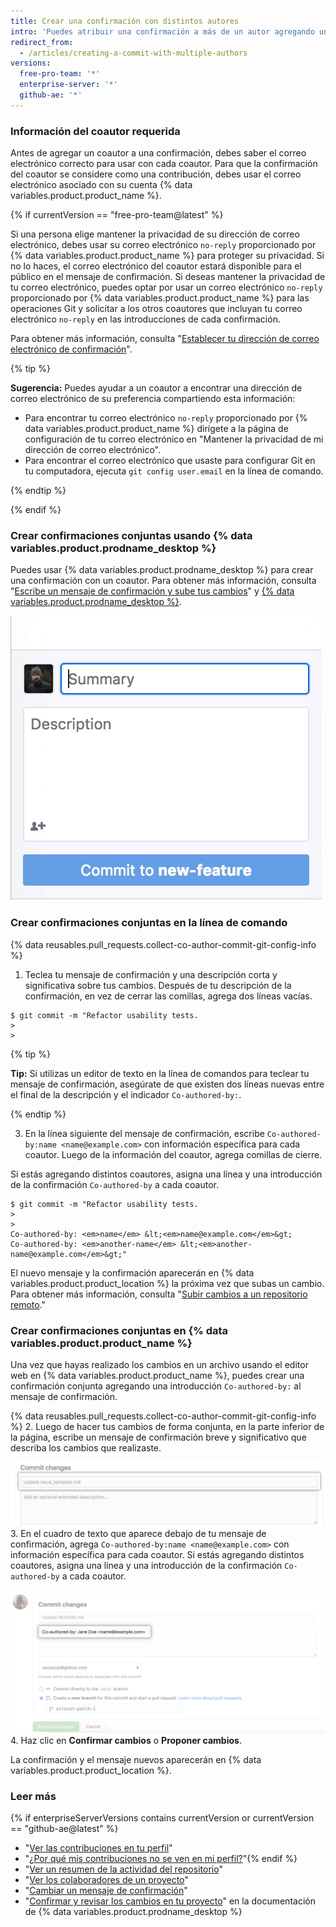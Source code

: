 ```yaml
---
title: Crear una confirmación con distintos autores
intro: 'Puedes atribuir una confirmación a más de un autor agregando una o más introducciones `Co-authored-by` al mensaje de la confirmación. Las confirmaciones conjuntas pueden verse en {% data variables.product.product_name %}{% if enterpriseServerVersions contains currentVersion or currentVersion == "github-ae@latest" %} y pueden incluirse en la gráfica de contribuciones del perfil y en la estadística del repositorio{% endif %}.'
redirect_from:
  - /articles/creating-a-commit-with-multiple-authors
versions:
  free-pro-team: '*'
  enterprise-server: '*'
  github-ae: '*'
---
```


### Información del coautor requerida

Antes de agregar un coautor a una confirmación, debes saber el correo electrónico correcto para usar con cada coautor. Para que la confirmación del coautor se considere como una contribución, debes usar el correo electrónico asociado con su cuenta {% data variables.product.product_name %}.

{% if currentVersion == "free-pro-team@latest" %}

Si una persona elige mantener la privacidad de su dirección de correo electrónico, debes usar su correo electrónico `no-reply` proporcionado por {% data variables.product.product_name %} para proteger su privacidad. Si no lo haces, el correo electrónico del coautor estará disponible para el público en el mensaje de confirmación. Si deseas mantener la privacidad de tu correo electrónico, puedes optar por usar un correo electrónico `no-reply` proporcionado por {% data variables.product.product_name %} para las operaciones Git y solicitar a los otros coautores que incluyan tu correo electrónico `no-reply` en las introducciones de cada confirmación.

Para obtener más información, consulta "[Establecer tu dirección de correo electrónico de confirmación](/articles/setting-your-commit-email-address)".

  {% tip %}

  **Sugerencia:** Puedes ayudar a un coautor a encontrar una dirección de correo electrónico de su preferencia compartiendo esta información:
  - Para encontrar tu correo electrónico `no-reply` proporcionado por {% data variables.product.product_name %} dirígete a la página de configuración de tu correo electrónico en "Mantener la privacidad de mi dirección de correo electrónico".
  - Para encontrar el correo electrónico que usaste para configurar Git en tu computadora, ejecuta `git config user.email` en la línea de comando.

  {% endtip %}

{% endif %}

### Crear confirmaciones conjuntas usando {% data variables.product.prodname_desktop %}

Puedes usar {% data variables.product.prodname_desktop %} para crear una confirmación con un coautor. Para obtener más información, consulta "[Escribe un mensaje de confirmación y sube tus cambios](/desktop/contributing-to-projects/committing-and-reviewing-changes-to-your-project#4-write-a-commit-message-and-push-your-changes)" y [{% data variables.product.prodname_desktop %}](https://desktop.github.com).

![Agregar un coautor al mensaje de confirmación](/assets/images/help/desktop/co-authors-demo-hq.gif)

### Crear confirmaciones conjuntas en la línea de comando

{% data reusables.pull_requests.collect-co-author-commit-git-config-info %}

1. Teclea tu mensaje de confirmación y una descripción corta y significativa sobre tus cambios. Después de tu descripción de la confirmación, en vez de cerrar las comillas, agrega dos líneas vacías.
  ```shell
  $ git commit -m "Refactor usability tests.
  >
  >
  ```
  {% tip %}

  **Tip:** Si utilizas un editor de texto en la línea de comandos para teclear tu mensaje de confirmación, asegúrate de que existen dos líneas nuevas entre el final de la descripción y el indicador `Co-authored-by:`.

  {% endtip %}

3. En la línea siguiente del mensaje de confirmación, escribe `Co-authored-by:name <name@example.com>` con información específica para cada coautor. Luego de la información del coautor, agrega comillas de cierre.

  Si estás agregando distintos coautores, asigna una línea y una introducción de la confirmación `Co-authored-by` a cada coautor.
  ```shell
  $ git commit -m "Refactor usability tests.
  >
  >
  Co-authored-by: <em>name</em> &lt;<em>name@example.com</em>&gt;
  Co-authored-by: <em>another-name</em> &lt;<em>another-name@example.com</em>&gt;"
  ```

El nuevo mensaje y la confirmación aparecerán en {% data variables.product.product_location %} la próxima vez que subas un cambio. Para obtener más información, consulta "[Subir cambios a un repositorio remoto](/articles/pushing-commits-to-a-remote-repository/)."

### Crear confirmaciones conjuntas en {% data variables.product.product_name %}

Una vez que hayas realizado los cambios en un archivo usando el editor web en {% data variables.product.product_name %}, puedes crear una confirmación conjunta agregando una introducción `Co-authored-by:` al mensaje de confirmación.

{% data reusables.pull_requests.collect-co-author-commit-git-config-info %}
2. Luego de hacer tus cambios de forma conjunta, en la parte inferior de la página, escribe un mensaje de confirmación breve y significativo que describa los cambios que realizaste. ![Mensaje de confirmación de tu cambio](/assets/images/help/repository/write-commit-message-quick-pull.png)
3. En el cuadro de texto que aparece debajo de tu mensaje de confirmación, agrega `Co-authored-by:name <name@example.com>` con información específica para cada coautor. Si estás agregando distintos coautores, asigna una línea y una introducción de la confirmación `Co-authored-by` a cada coautor.

  ![Ejemplo de introducción de coautor del mensaje de confirmación en el cuadro de texto para el mensaje de confirmación](/assets/images/help/repository/write-commit-message-co-author-trailer.png)
4. Haz clic en **Confirmar cambios** o **Proponer cambios**.

La confirmación y el mensaje nuevos aparecerán en {% data variables.product.product_location %}.

### Leer más
{% if enterpriseServerVersions contains currentVersion or currentVersion == "github-ae@latest" %}
- "[Ver las contribuciones en tu perfil](/articles/viewing-contributions-on-your-profile)"
- "[¿Por qué mis contribuciones no se ven en mi perfil?](/articles/why-are-my-contributions-not-showing-up-on-my-profile)"{% endif %}
- "[Ver un resumen de la actividad del repositorio](/articles/viewing-a-summary-of-repository-activity)"
- "[Ver los colaboradores de un proyecto](/articles/viewing-a-projects-contributors)"
- "[Cambiar un mensaje de confirmación](/articles/changing-a-commit-message)"
- "[Confirmar y revisar los cambios en tu proyecto](/desktop/contributing-to-projects/committing-and-reviewing-changes-to-your-project#4-write-a-commit-message-and-push-your-changes)" en la documentación de {% data variables.product.prodname_desktop %}
